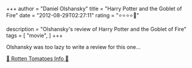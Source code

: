 +++
author = "Daniel Olshansky"
title = "Harry Potter and the Goblet of Fire"
date = "2012-08-29T02:27:11"
rating = "⭐⭐⭐⭐🌟"

description = "Olshansky's review of Harry Potter and the Goblet of Fire"
tags = [
    "movie",
]
+++


Olshansky was too lazy to write a review for this one...

[🍅 Rotten Tomatoes Info 🍅](https://www.rottentomatoes.com//m/harry_potter_and_the_goblet_of_fire)